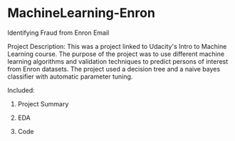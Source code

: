 # MachineLearning-Enron
Identifying Fraud from Enron Email

Project Description: 
This was a project linked to Udacity's Intro to Machine Learning course. The purpose of the project was to use different machine learning algorithms and validation techniques to predict persons of interest from Enron datasets. The project used a decision tree and a naive bayes classifier with automatic parameter tuning.

Included:

1. Project Summary

2. EDA

3. Code